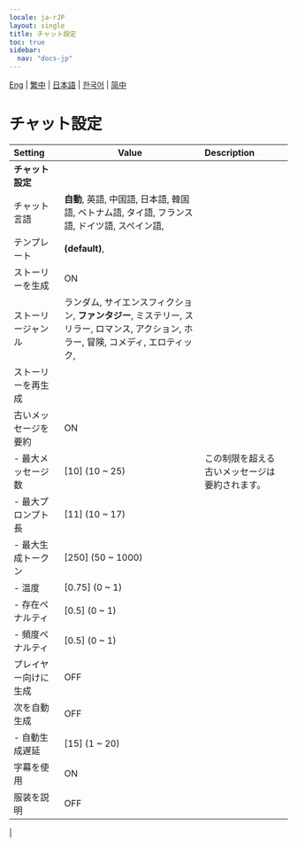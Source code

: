```yaml
---
locale: ja-rJP
layout: single
title: チャット設定
toc: true
sidebar:
  nav: "docs-jp"
---
```

[Eng](/dancexr/menu/2025.4/chat/chat_settings) | [繁中](/tw/dancexr/menu/2025.4/chat/chat_settings) | [日本語](/jp/dancexr/menu/2025.4/chat/chat_settings) | [한국어](/kr/dancexr/menu/2025.4/chat/chat_settings) | [简中](/zh/dancexr/menu/2025.4/chat/chat_settings)

# チャット設定



| Setting | Value | Description |
| :--- | --- | :--- |
|**チャット設定** | | 
| チャット言語 | **自動**, 英語, 中国語, 日本語, 韓国語, ベトナム語, タイ語, フランス語, ドイツ語, スペイン語,  |  |
| テンプレート | **(default)**,  |  |
| ストーリーを生成 | ON | 
| ストーリージャンル | ランダム, サイエンスフィクション, **ファンタジー**, ミステリー, スリラー, ロマンス, アクション, ホラー, 冒険, コメディ, エロティック,  |  |
| ストーリーを再生成 || 
| 古いメッセージを要約 | ON | 
|- 最大メッセージ数 | [10] (10 ~ 25) | この制限を超える古いメッセージは要約されます。
|- 最大プロンプト長 | [11] (10 ~ 17) | 
|- 最大生成トークン | [250] (50 ~ 1000) | 
|- 温度 | [0.75] (0 ~ 1) | 
|- 存在ペナルティ | [0.5] (0 ~ 1) | 
|- 頻度ペナルティ | [0.5] (0 ~ 1) | 
| プレイヤー向けに生成 | OFF | 
| 次を自動生成 | OFF | 
|- 自動生成遅延 | [15] (1 ~ 20) | 
| 字幕を使用 | ON | 
| 服装を説明 | OFF | 
|
